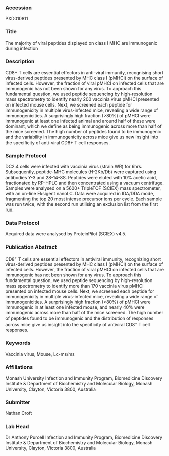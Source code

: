 ### Accession
PXD010811

### Title
The majority of viral peptides displayed on class I MHC are immunogenic during infection

### Description
CD8+ T cells are essential effectors in anti-viral immunity, recognising short virus-derived peptides presented by MHC class I (pMHCI) on the surface of infected cells. However, the fraction of viral pMHCI on infected cells that are immunogenic has not been shown for any virus. To approach this fundamental question, we used peptide sequencing by high-resolution mass spectrometry to identify nearly 200 vaccinia virus pMHCI presented on infected mouse cells. Next, we screened each peptide for immunogenicity in multiple virus-infected mice, revealing a wide range of immunogenicities. A surprisingly high fraction (>80%) of pMHCI were immunogenic at least one infected animal and around half of these were dominant, which we define as being immunogenic across more than half of the mice screened. The high number of peptides found to be immunogenic and the variability in immunogenicity across mice give us new insight into the specificity of anti-viral CD8+ T cell responses.

### Sample Protocol
DC2.4 cells were infected with vaccinia virus (strain WR) for 6hrs. Subsequently, peptide-MHC molecules (H-2Kb/Db) were captured using antibodies Y-3 and 28-14-8S. Peptides were eluted with 10% acetic acid, fractionated by RP-HPLC and then concentrated using a vacuum centrifuge. Samples were analysed on a 5600+ TripleTOF (SCIEX) mass spectrometer, with an on-line Eksigent nanoLC. Data were acquired in IDA/DDA mode, fragmenting the top 20 most intense precursor ions per cycle. Each sample was run twice, with the second run utilising an exclusion list from the first run.

### Data Protocol
Acquired data were analysed by ProteinPilot (SCIEX) v4.5.

### Publication Abstract
CD8<sup>+</sup> T cells are essential effectors in antiviral immunity, recognizing short virus-derived peptides presented by MHC class I (pMHCI) on the surface of infected cells. However, the fraction of viral pMHCI on infected cells that are immunogenic has not been shown for any virus. To approach this fundamental question, we used peptide sequencing by high-resolution mass spectrometry to identify more than 170 vaccinia virus pMHCI presented on infected mouse cells. Next, we screened each peptide for immunogenicity in multiple virus-infected mice, revealing a wide range of immunogenicities. A surprisingly high fraction (&gt;80%) of pMHCI were immunogenic in at least one infected mouse, and nearly 40% were immunogenic across more than half of the mice screened. The high number of peptides found to be immunogenic and the distribution of responses across mice give us insight into the specificity of antiviral CD8<sup>+</sup> T cell responses.

### Keywords
Vaccinia virus, Mouse, Lc-ms/ms

### Affiliations
Monash University
Infection and Immunity Program, Biomedicine Discovery Institute & Department of Biochemistry and Molecular Biology, Monash University, Clayton, Victoria 3800, Australia

### Submitter
Nathan Croft

### Lab Head
Dr Anthony Purcell
Infection and Immunity Program, Biomedicine Discovery Institute & Department of Biochemistry and Molecular Biology, Monash University, Clayton, Victoria 3800, Australia


